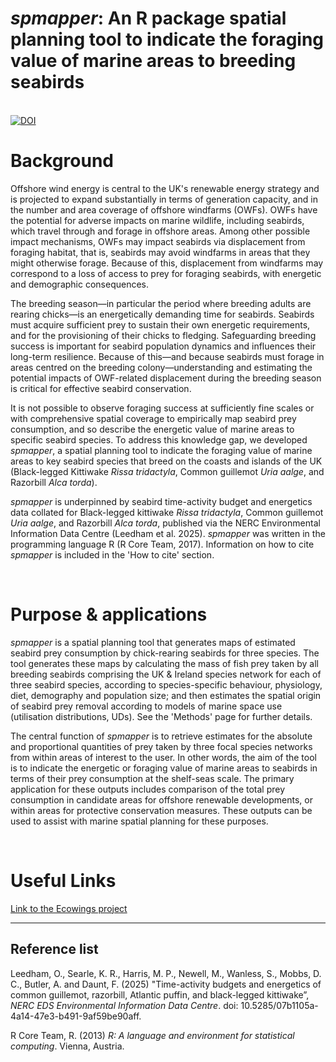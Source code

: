 # ***spmapper*: An R package spatial planning tool to indicate the foraging value of marine areas to breeding seabirds**

<br>
<a href="https://doi.org/10.5281/zenodo.17063789"><img src="https://zenodo.org/badge/DOI/10.5281/zenodo.17063789.svg" alt="DOI"></a>
<br>

# Background 
Offshore wind energy is central to the UK's renewable energy strategy and is projected to expand substantially in terms of generation capacity, and in the number and area coverage of offshore windfarms (OWFs). OWFs have the potential for adverse impacts on marine wildlife, including seabirds, which travel through and forage in offshore areas. Among other possible impact mechanisms, OWFs may impact seabirds via displacement from foraging habitat, that is, seabirds may avoid windfarms in areas that they might otherwise forage. Because of this, displacement from windfarms may correspond to a loss of access to prey for foraging seabirds, with energetic and demographic consequences. 

The breeding season—in particular the period where breeding adults are rearing chicks—is an energetically demanding time for seabirds. Seabirds must acquire sufficient prey to sustain their own energetic requirements, and for the provisioning of their chicks to fledging. Safeguarding breeding success is important for seabird population dynamics and influences their long-term resilience. Because of this—and because seabirds must forage in areas centred on the breeding colony—understanding and estimating the potential impacts of OWF-related displacement during the breeding season is critical for effective seabird conservation.

It is not possible to observe foraging success at sufficiently fine scales or with comprehensive spatial coverage to empirically map seabird prey consumption, and so describe the energetic value of marine areas to specific seabird species. To address this knowledge gap, we developed *spmapper*, a spatial planning tool to indicate the foraging value of marine areas to key seabird species that breed on the coasts and islands of the UK (Black-legged Kittiwake *Rissa tridactyla*, Common guillemot *Uria aalge*, and Razorbill *Alca torda*).

*spmapper* is underpinned by seabird time-activity budget and energetics data collated for Black-legged kittiwake *Rissa tridactyla*, Common guillemot *Uria aalge*, and Razorbill *Alca torda*, published via the NERC Environmental Information Data Centre (Leedham et al. 2025). *spmapper* was written in the programming language R (R Core Team, 2017). Information on how to cite *spmapper* is included in the 'How to cite' section. 

<br>

# Purpose & applications
*spmapper* is a spatial planning tool that generates maps of estimated seabird prey consumption by chick-rearing seabirds for three species. The tool generates these maps by calculating the mass of fish prey taken by all breeding seabirds comprising the UK & Ireland species network for each of three seabird species, according to species-specific behaviour, physiology, diet, demography and population size; and then estimates the spatial origin of seabird prey removal according to models of marine space use (utilisation distributions, UDs). See the 'Methods' page for further details. 

The central function of *spmapper* is to retrieve estimates for the absolute and proportional quantities of prey taken by three focal species networks from within areas of interest to the user. In other words, the aim of the tool is to indicate the energetic or foraging value of marine areas to seabirds in terms of their prey consumption at the shelf-seas scale. The primary application for these outputs includes comparison of the total prey consumption in candidate areas for offshore renewable developments, or within areas for protective conservation measures. These outputs can be used to assist with marine spatial planning for these purposes.


<br>


# Useful Links
  
  [Link to the Ecowings project](https://ecowind.uk/projects/ecowings/)

------------------------------------------------  
## Reference list

Leedham, O., Searle, K. R., Harris, M. P., Newell, M., Wanless, S., Mobbs, D. C., Butler, A. and Daunt, F. (2025) "Time-activity budgets and energetics of common guillemot, razorbill, Atlantic puffin, and black-legged kittiwake”, *NERC EDS Environmental Information Data Centre*. doi: 10.5285/07b1105a-4a14-47e3-b491-9af59be90aff.

R Core Team, R. (2013) *R: A language and environment for statistical computing*. Vienna, Austria.


<br>
